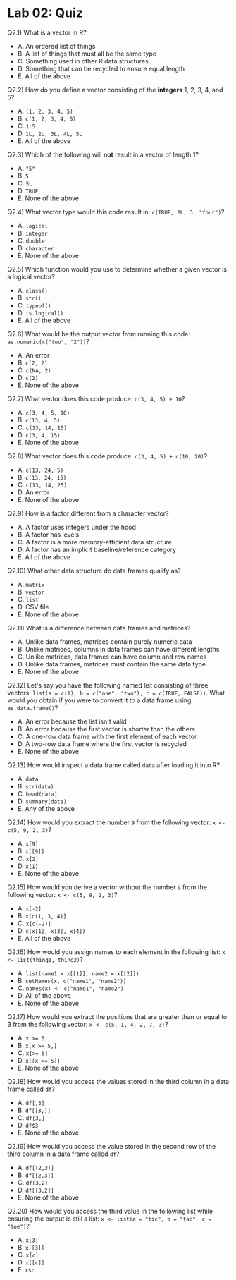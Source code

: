 # Lab 02: Quiz

Q2.1) What is a vector in R?

- A. An ordered list of things
- B. A list of things that must all be the same type
- C. Something used in other R data structures
- D. Something that can be recycled to ensure equal length
- E. All of the above

Q2.2) How do you define a vector consisting of the **integers** 1, 2, 3, 4, and 5?

- A. `(1, 2, 3, 4, 5)`
- B. `c(1, 2, 3, 4, 5)`
- C. `1:5`
- D. `1L, 2L, 3L, 4L, 5L`
- E. All of the above

Q2.3) Which of the following will **not** result in a vector of length 1?

- A. `"5"`
- B. `5`
- C. `5L`
- D. `TRUE`
- E. None of the above

Q2.4) What vector type would this code result in: `c(TRUE, 2L, 3, "four")`?

- A. `logical`
- B. `integer`
- C. `double`
- D. `character`
- E. None of the above

Q2.5) Which function would you use to determine whether a given vector is a logical vector?

- A. `class()`
- B. `str()`
- C. `typeof()`
- D. `is.logical()`
- E. All of the above

Q2.6) What would be the output vector from running this code: `as.numeric(c("two", "2"))`?

- A. An error
- B. `c(2, 2)`
- C. `c(NA, 2)`
- D. `c(2)`
- E. None of the above

Q2.7) What vector does this code produce: `c(3, 4, 5) + 10`?

- A. `c(3, 4, 5, 10)`
- B. `c(13, 4, 5)`
- C. `c(13, 14, 15)`
- D. `c(3, 4, 15)`
- E. None of the above

Q2.8) What vector does this code produce: `c(3, 4, 5) + c(10, 20)`?

- A. `c(13, 24, 5)`
- B. `c(13, 24, 15)`
- C. `c(13, 14, 25)`
- D. An error
- E. None of the above

Q2.9) How is a factor different from a character vector?

- A. A factor uses integers under the hood
- B. A factor has levels
- C. A factor is a more memory-efficient data structure
- D. A factor has an implicit baseline/reference category
- E. All of the above

Q2.10) What other data structure do data frames qualify as?

- A. `matrix`
- B. `vector`
- C. `list`
- D. CSV file
- E. None of the above

Q2.11) What is a difference between data frames and matrices?

- A. Unlike data frames, matrices contain purely numeric data
- B. Unlike matrices, columns in data frames can have different lengths
- C. Unlike matrices, data frames can have column and row names
- D. Unlike data frames, matrices must contain the same data type
- E. None of the above

Q2.12) Let's say you have the following named list consisting of three vectors: `list(a = c(1), b = c("one", "two"), c = c(TRUE, FALSE))`. What would you obtain if you were to convert it to a data frame using `as.data.frame()`?

- A. An error because the list isn't valid
- B. An error because the first vector is shorter than the others
- C. A one-row data frame with the first element of each vector
- D. A two-row data frame where the first vector is recycled
- E. None of the above

Q2.13) How would inspect a data frame called `data` after loading it into R?

- A. `data`
- B. `str(data)`
- C. `head(data)`
- D. `summary(data)`
- E. Any of the above

Q2.14) How would you extract the number `9` from the following vector: `x <- c(5, 9, 2, 3)`?

- A. `x[9]`
- B. `x[[9]]`
- C. `x[2]`
- D. `x[1]`
- E. None of the above

Q2.15) How would you derive a vector without the number `9` from the following vector: `x <- c(5, 9, 2, 3)`?

- A. `x[-2]`
- B. `x[c(1, 3, 4)]`
- C. `x[c(-2)]`
- D. `c(x[1], x[3], x[4])`
- E. All of the above

Q2.16) How would you assign names to each element in the following list: `x <- list(thing1, thing2)`?

- A. `list(name1 = x[[1]], name2 = x[[2]])`
- B. `setNames(x, c("name1", "name2"))`
- C. `names(x) <- c("name1", "name2")`
- D. All of the above
- E. None of the above

Q2.17) How would you extract the positions that are greater than or equal to 3 from the following vector: `x <- c(5, 1, 4, 2, 7, 3)`?

- A. `x >= 5`
- B. `x[x >= 5,]`
- C. `x[>= 5]`
- D. `x[[x >= 5]]`
- E. None of the above

Q2.18) How would you access the values stored in the third column in a data frame called `df`?

- A. `df[,3]`
- B. `df[[3,]]`
- C. `df[3,]`
- D. `df$3`
- E. None of the above

Q2.19) How would you access the value stored in the second row of the third column in a data frame called `df`?

- A. `df[(2,3)]`
- B. `df[[2,3]]`
- C. `df[3,2]`
- D. `df[[3,2]]`
- E. None of the above

Q2.20) How would you access the third value in the following list while ensuring the output is still a list: `x <- list(a = "tic", b = "tac", c = "toe")`?

- A. `x[3]`
- B. `x[[3]]`
- C. `x[c]`
- D. `x[[c]]`
- E. `x$c`
